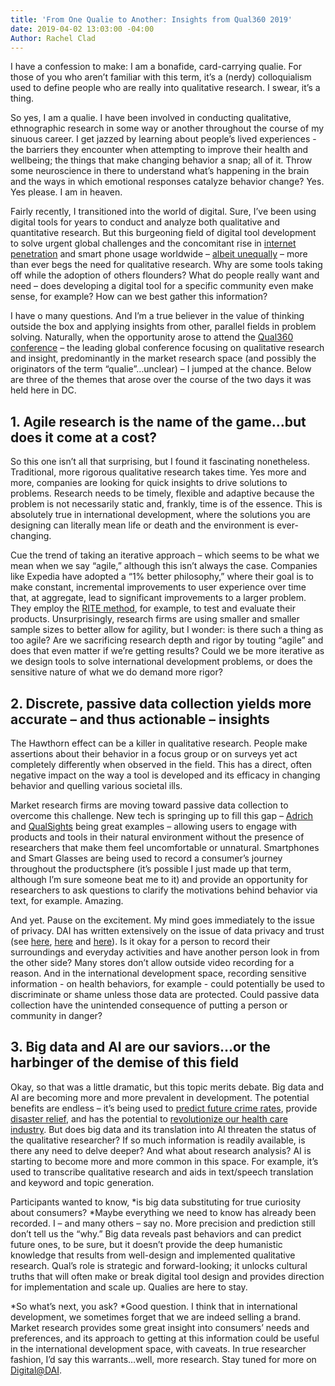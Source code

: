 ```yaml
---
title: 'From One Qualie to Another: Insights from Qual360 2019'
date: 2019-04-02 13:03:00 -04:00
Author: Rachel Clad
---
```


I have a confession to make: I am a bonafide, card-carrying qualie. For those of you who aren’t familiar with this term, it’s a (nerdy) colloquialism used to define people who are really into qualitative research. I swear, it’s a thing.

So yes, I am a qualie. I have been involved in conducting qualitative, ethnographic research in some way or another throughout the course of my sinuous career. I get jazzed by learning about people’s lived experiences - the barriers they encounter when attempting to improve their health and wellbeing; the things that make changing behavior a snap; all of it. Throw some neuroscience in there to understand what’s happening in the brain and the ways in which emotional responses catalyze behavior change? Yes. Yes please. I am in heaven.

<!--more-->

Fairly recently, I  transitioned into the world of digital. Sure, I’ve been using digital tools for years to conduct and analyze both qualitative and quantitative research. But this burgeoning field of digital tool development to solve urgent global challenges and the concomitant rise in [internet penetration](https://wearesocial.com/us/blog/2018/01/global-digital-report-2018) and smart phone usage worldwide – [albeit unequally](https://www.pewglobal.org/2019/02/05/smartphone-ownership-is-growing-rapidly-around-the-world-but-not-always-equally/) – more than ever begs the need for qualitative research. Why are some tools taking off while the adoption of others flounders? What do people really want and need – does developing a digital tool for a specific community even make sense, for example? How can we best gather this information?

I have o many questions. And I’m a true believer in the value of thinking outside the box and applying insights from other, parallel fields in problem solving. Naturally, when the opportunity arose to attend the [Qual360 conference](https://qual360.com/) – the leading global conference focusing on qualitative research and insight, predominantly in the market research space (and possibly the originators of the term “qualie”…unclear) – I jumped at the chance. Below are three of the themes that arose over the course of the two days it was held here in DC.

## 1. Agile research is the name of the game…but does it come at a cost?

So this one isn’t all that surprising, but I found it fascinating nonetheless. Traditional, more rigorous qualitative research takes time. Yes more and more, companies are looking for quick insights to drive solutions to problems. Research needs to be timely, flexible and adaptive because the problem is not necessarily static and, frankly, time is of the essence. This is absolutely true in international development, where the solutions you are designing can literally mean life or death and the environment is ever-changing.

Cue the trend of taking an iterative approach – which seems to be what we mean when we say “agile,” although this isn’t always the case. Companies like Expedia have adopted a “1% better philosophy,” where their goal is to make constant, incremental improvements to user experience over time that, at aggregate, lead to significant improvements to a larger problem. They employ the [RITE method](http://uxpamagazine.org/get_it_rite/), for example, to test and evaluate their products. Unsurprisingly, research firms are using smaller and smaller sample sizes to better allow for agility, but I wonder: is there such a thing as too agile? Are we sacrificing research depth and rigor by touting “agile” and does that even matter if we’re getting results? Could we be more iterative as we design tools to solve international development problems, or does the sensitive nature of what we do demand more rigor?

## 2. Discrete, passive data collection yields more accurate – and thus actionable – insights

The Hawthorn effect can be a killer in qualitative research. People make assertions about their behavior in a focus group or on surveys yet act completely differently when observed in the field. This has a direct, often negative impact on the way a tool is developed and its efficacy in changing behavior and quelling various societal ills.

Market research firms are moving toward passive data collection to overcome this challenge. New tech is springing up to fill this gap – [Adrich](http://www.adrich.io/) and [QualSights](https://www.qualsights.com/) being great examples – allowing users to engage with products and tools in their natural environment without the presence of researchers that make them feel uncomfortable or unnatural. Smartphones and Smart Glasses are being used to record a consumer’s journey throughout the productsphere (it’s possible I just made up that term, although I’m sure someone beat me to it) and provide an opportunity for researchers to ask questions to clarify the motivations behind behavior via text, for example. Amazing.

And yet. Pause on the excitement. My mind goes immediately to the issue of privacy. DAI has written extensively on the issue of data privacy and trust (see [here](https://dai-global-digital.com/beyond-good-intentions-a-human-centred-approach-to-privacy-rights.html), [here](https://dai-global-digital.com/cybersecurity-series-part-1-trust-is-why-cyber-security-matters-to-digital-development.html) and [here](https://dai-global-digital.com/digital-identity-series-part-1-digital-identity-and-informed-consent.html?utm_source=related-box)). Is it okay for a person to record their surroundings and everyday activities and have another person look in from the other side? Many stores don’t allow outside video recording for a reason. And in the international development space, recording sensitive information - on health behaviors, for example - could potentially be used to discriminate or shame unless those data are protected. Could passive data collection have the unintended consequence of putting a person or community in danger?

## 3. Big data and AI are our saviors…or the harbinger of the demise of this field

Okay, so that was a little dramatic, but this topic merits debate. Big data and AI are becoming more and more prevalent in development. The potential benefits are endless – it’s being used to [predict future crime rates](https://www.smartdatacollective.com/police-are-using-big-data-to-predict-future-crime-rates/), provide [disaster relief](https://dataconomy.com/2018/12/how-big-data-assists-in-disaster-relief-and-preparedness/), and has the potential to [revolutionize our health care industry](https://www.datapine.com/blog/big-data-examples-in-healthcare/). But does big data and its translation into AI threaten the status of the qualitative researcher? If so much information is readily available, is there any need to delve deeper? And what about research analysis? AI is starting to become more and more common in this space. For example, it’s used to transcribe qualitative research and aids in text/speech translation and keyword and topic generation.

Participants wanted to know, \*is big data substituting for true curiosity about consumers? \*Maybe everything we need to know has already been recorded. I – and many others – say no. More precision and prediction still don’t tell us the “why.” Big data reveals past behaviors and can predict future ones, to be sure, but it doesn’t provide the deep humanistic knowledge that results from well-design and implemented qualitative research. Qual’s role is strategic and forward-looking; it unlocks cultural truths that will often make or break digital tool design and provides direction for implementation and scale up. Qualies are here to stay.

\*So what’s next, you ask? \*Good question. I think that in international development, we sometimes forget that we are indeed selling a brand. Market research provides some great insight into consumers’ needs and preferences, and its approach to getting at this information could be useful in the international development space, with caveats. In true researcher fashion, I’d say this warrants…well, more research. Stay tuned for more on [Digital@DAI](https://dai-global-digital.com/).